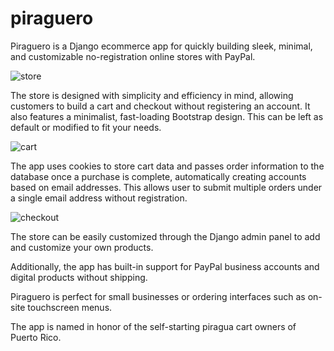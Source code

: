 # piraguero
Piraguero is a Django ecommerce app for quickly building sleek, minimal, and customizable no-registration online stores with PayPal.

![store](https://i.ibb.co/1dVDfbZ/Piraguero-Main.png)

The store is designed with simplicity and efficiency in mind, allowing customers to build a cart and checkout without registering an account. It also features a minimalist, fast-loading Bootstrap design. This can be left as default or modified to fit your needs.

![cart](https://i.ibb.co/QcCMTBH/Piraguero-Cart.png)

The app uses cookies to store cart data and passes order information to the database once a purchase is complete, automatically creating accounts based on email addresses. This allows user to submit multiple orders under a single email address without registration.

![checkout](https://i.ibb.co/9TSyZtT/Piraguero-Checkout-Final.png)

The store can be easily customized through the Django admin panel to add and customize your own products.

Additionally, the app has built-in support for PayPal business accounts and digital products without shipping.

Piraguero is perfect for small businesses or ordering interfaces such as on-site touchscreen menus.

The app is named in honor of the self-starting piragua cart owners of Puerto Rico.
